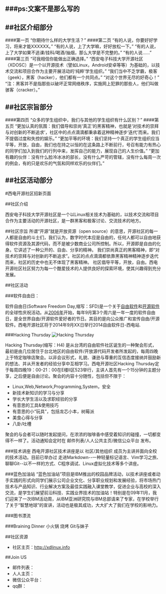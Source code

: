 ###ps:文案不是那么写的
-------------------

##社区介绍部分
-------------------
####第一页
“你期待什么样的大学生活？”
####第二页
“有的人说，你要好好学习，将来才能XXXXXX。”
“有的人说，上了大学嘛，好好放松一下。”
“有的人说，上了大学如果不逃课/挂科/喝酒/抽烟，那么大学是不完整的。”
“有的人说……”
####第三页
“可我相信你能做出正确选择。”
“西安电子科技大学开源社区（XDOSC）是一个以开源技术（譬如Linux，Android安卓等等）为基础的，以技术交流和项目合作为主要开展活动的‘纯粹’学生组织。”
“我们当中不乏学霸，极客（geek），黑客（hacker），他们都有一个共同点。”
“对这个世界无尽的好奇心！”
“注：黑客并不是指那些以破坏正常网络秩序，实施网上犯罪的那些人，他们叫做骇客（cracker）。”

##社区宗旨部分
-------------------
####第四页
“众多的学生组织中，我们与其他的学生组织有什么区别？”
####第五页
“更加认真的氛围：我们倡导和崇尚‘真正’的黑客精神，也就是‘对技术的崇拜与对创新的不断追求’，社区中的点点滴滴都秉承着这种精神逐步‘迭代’而来。我们不提倡过度和失控的娱乐。”
“更加平等的环境：我们坚持一个真正的学生组织应当平等，开放，自由，我们也在持之以恒的在这条路上不断前行，号召有能力有热心的同学们加入到我们的行列中来，发挥自己的能力，展现自己的人生价值。”
“更加有趣的伙伴：没有什么脸冷冰冰的部长，没有什么严苛的管辖，没有什么每周一次的例会，有的只是欢乐的气氛和同样欢乐的伙伴们。”

##社区活动部分
-------------------

#西电开源社区招新页面

##社区介绍

西安电子科技大学开源社区是一个以Linux相关技术为基础的，以技术交流和项目合作为主要活动的开源社区，是一群黑客和极客讨论、交流技术的地方。

##社区宗旨
所谓“开源”就是开放资源（open source）的意思，开源社区的每一人都是自由的斗士们，我们认为，数字时代本应是自由的，任何人都可以自由地获得软件资源及其源代码，而不是被少数商业公司所控制。所以，开源即是自由的化身。它讲述了一种公开的、自由、分享的精神。
我们崇尚真正的黑客精神，即“对技术的崇拜与对创新的不断追求”。社区的点点滴滴都依靠黑客精神精神逐步迭代而来，社区的历史中也无不体现了黑客精神。
社区倡导平等，开放，自由。西电开源社区社区努力为每一个酷爱技术的人提供良好的探索环境，使其兴趣得到充分发展。

##社区活动

###软件自由日：

软件自由日(Software Freedom Day,缩写：SFD)是一个关于[自由软件][1]和[开源软件][2]的全球性庆祝活动。从[2006年][3]开始，每年9月第3个周六是一年一度的软件自由日，是全世界自由/开源软件爱好者的节日。其目的是向公众推广和宣传自由/开源软件。西电开源社区将于2014年9月XX日举行2014自由软件日-西电站.

###Hacking Thursday
![Hacking Thursday](http://fmn.rrimg.com/fmn063/20140305/1615/b_large_ou9n_71d5000002c41263.jpg)

Hacking Thursday(缩写：H4) 是从台湾的自由软件社区诞生的一种聚会形式，最初是由几位居住于台北地区的自由软件/开放源代码开发者所发起的，每周四晚上于特定咖啡店聚会。以非会议形式，礼貌、谦逊与尊重的互信态度接纳并鼓励新的想法、并从开发者的经验分享中互相学习。西电开源社区Hacking Thursday定于每周四晚19：00-21：00在E楼II区523举行，主讲人首先有一个15分钟的主题分享，之后便是自由讨论。聚会的内容十分随性，包括但不限于：

- Linux,Web,Network,Programming,System，安全
- 新技术新知识的学习与分享
- 学长大学生活以及求职经验的分享
- 有意思的工具&使用技巧
- 有意思的小“玩具”，包括龙芯小本，树莓派
- 美食心得与分享
- 八卦/吐槽

聚会的与会者可以随时发起提问，在浓浓的咖啡香中感受着知识的碰撞，一切都变得不一样了。活动通知会定时在 邮件列表/人人公共主页/微信公众平台 发布。

###技术讲座
西电开源社区技术讲座是以 社区/其他组织 成员为主讲并面向全校的技术活动。目前已举办过 走进Markdown--一种轻量标记语言、Vim学习之旅、聊聊Git--以不一样的方式、C程序调试、Linux虚拟化技术等多个讲座。

###蓝色加油站
“蓝色加油站”项目是IBM推出的校园品牌活动，以技术讲座或者动手实践的形式向同学们展示公司企业文化、分享职业规划和发展经验，将市场热门技术与产品知识、行业解决方案及最佳实践融入课堂教学，促进企业与高校的深入交流，是学生们展望前沿科技、实践业界技术的加油站！特别是在09年11月，我们迎来了一次IBM活动周，从IBM亚洲研究院与IBM总部请来了专家，在学校举行了关于“智慧地球”的宣讲，活动也是极其成功，大大扩大了我们在学校的影响力。

###图书漂流

###Braining Dinner
小火锅 烧烤 Git与妹子


##社区资源
- 社区主页：http://xdlinux.info


##Join US
- 邮件列表：
- 人人主页：
- 微信公众平台：
- qq群：

[1]:	http://zh.wikipedia.org/wiki/%E8%87%AA%E7%94%B1%E8%BD%AF%E4%BB%B6 "自由软件"
[2]:	http://zh.wikipedia.org/wiki/%E5%BC%80%E6%BA%90%E8%BD%AF%E4%BB%B6 "开源软件"
[3]:	http://zh.wikipedia.org/wiki/%E8%BD%AF%E4%BB%B6%E8%87%AA%E7%94%B1%E6%97%A5 "软件自由日"
